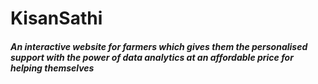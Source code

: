 # KisanSathi
<h5>An interactive website for farmers which gives them the personalised support with the power of data analytics at an affordable price for helping themselves</h5>

